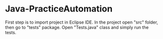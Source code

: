 # Java-PracticeAutomation
First step is to import project in Eclipse IDE.
In the project open "src" folder, then go to "tests" package.
Open "Tests.java" class and simply run the tests.
